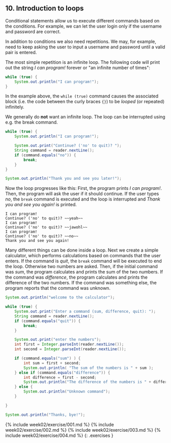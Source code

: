 ## 10. Introduction to loops

Conditional statements allow us to execute different commands based on the conditions. For example, we can let the user login only if the username and password are correct.

In addition to conditions we also need repetitions. We may, for example, need to keep asking the user to input a username and password until a valid pair is entered.

The most simple repetition is an infinite loop. The following code will print out the string *I can program!* forever or "an infinite number of times":

```java
while (true) {
    System.out.println("I can program!");
}
```

In the example above, the `while (true)` command causes the associated block (i.e. the code between the curly braces `{}`) to be *looped* (or repeated) infinitely.

We generally do **not** want an infinite loop. The loop can be interrupted using e.g. the break command.

```java
while (true) {
    System.out.println("I can program!");

    System.out.print("Continue? ('no' to quit)? ");
    String command = reader.nextLine();
    if (command.equals("no")) {
        break;
    }
}

System.out.println("Thank you and see you later!");
```

Now the loop progresses like this: First, the program prints *I can program!*. Then, the program will ask the user if it should continue. If the user types *no*, the `break` command is executed and the loop is interrupted and *Thank you and see you again!* is printed.

```output
I can program!
Continue? ('no' to quit)? ~~yeah~~
I can program!
Continue? ('no' to quit)? ~~jawohl~~
I can program!
Continue? ('no' to quit)? ~~no~~
Thank you and see you again!
```

Many different things can be done inside a loop. Next we create a simple calculator, which performs calculations based on commands that the user enters. If the command is *quit*, the `break` command will be executed to end the loop. Otherwise two numbers are asked. Then, if the initial command was *sum*, the program calculates and prints the sum of the two numbers. If the command was *difference*, the program calculates and prints the difference of the two numbers. If the command was something else, the program reports that the command was unknown.

```java
System.out.println("welcome to the calculator");

while (true) {
    System.out.print("Enter a command (sum, difference, quit): ");
    String command = reader.nextLine();
    if (command.equals("quit")) {
        break;
    }

    System.out.print("enter the numbers");
    int first = Integer.parseInt(reader.nextLine());
    int second = Integer.parseInt(reader.nextLine());

    if (command.equals("sum") ) {
        int sum = first + second;
        System.out.println( "The sum of the numbers is " + sum );
    } else if (command.equals("difference")) {
        int difference = first - second;
        System.out.println("The difference of the numbers is " + difference);
    } else {
        System.out.println("Unknown command");
    }

}

System.out.println("Thanks, bye!");
```

{% include week02/exercise/001.md %}
{% include week02/exercise/002.md %}
{% include week02/exercise/003.md %}
{% include week02/exercise/004.md %}
{: .exercises }